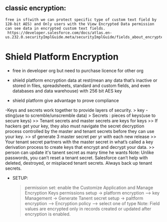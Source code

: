 ## classic encryption: 
```
free in sf(with we can protect specific type of custom text field by 128-bit AES) and Only users with the View Encrypted Data permission can see data in encrypted custom text fields.
 https://developer.salesforce.com/docs/atlas.en-us.232.0.securityImplGuide.meta/securityImplGuide/fields_about_encrypted_fields.htm
```

# Shield Platform Encryption
- free in developer org but need to purchase licence for other org


- shield platform encryption data at rest(mean any data that’s inactive or stored in files, spreadsheets, standard and custom fields, and even databases and data warehouse) with 256 bit AES key
- shield platform give advantage to prove compliance

-Keys and secrets work together to provide layers of security. 
	> key - sting(use to scremble/unscremble data)
	> Secrets : pieces of keys(use to secure keys)
		>> Tenant secrets and master secrets are keys for keys 
		>> If hackers get your key, they also must navigate the secret decryption process controlled by the master and tenant secrets before they can use your key.
		>> sf generate 3 master secret per yr with each new release
		>> Your tenant secret partners with the master secret in what’s called a key derivation process to create keys that encrypt and decrypt your data.
		>> person can update it's tanent secret as many time he wants
		Note: Unlike passwords, you can’t reset a tenant secret. Salesforce can’t help with deleted, destroyed, or misplaced tenant secrets. Always back up tenant secrets.

-   SETUP:
	> permission set: enable the Customize Application and Manage Encryption Keys permissions
	> setup -> platform encryption --> key Management -> Generate Tanent secret
	> setup -> paltform encryption --> Encryption policy --> select one of type
Note:  Field values are encrypted only in records created or updated after encryption is enabled.

